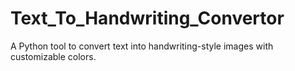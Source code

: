 # Text_To_Handwriting_Convertor
 A Python tool to convert text into handwriting-style images with customizable colors.
